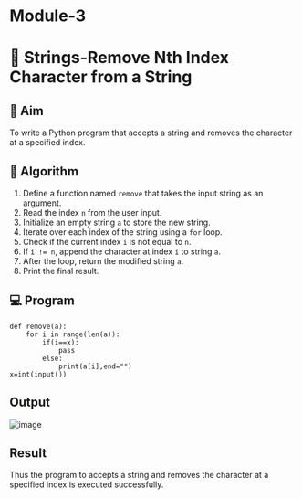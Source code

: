 # Module-3
# 🧹 Strings-Remove Nth Index Character from a String

## 🎯 Aim
To write a Python program that accepts a string and removes the character at a specified index.

## 🧠 Algorithm
1. Define a function named `remove` that takes the input string as an argument.
2. Read the index `n` from the user input.
3. Initialize an empty string `a` to store the new string.
4. Iterate over each index of the string using a `for` loop.
5. Check if the current index `i` is not equal to `n`.
6. If `i != n`, append the character at index `i` to string `a`.
7. After the loop, return the modified string `a`.
8. Print the final result.

## 💻 Program

```
def remove(a):
    for i in range(len(a)):
        if(i==x):
            pass
        else:
            print(a[i],end="")
x=int(input())

```

## Output

![image](https://github.com/user-attachments/assets/afa95fe7-0660-4d69-bd6d-d15dd1cce2be)

## Result

Thus the program to accepts a string and removes the character at a specified index is executed successfully.
